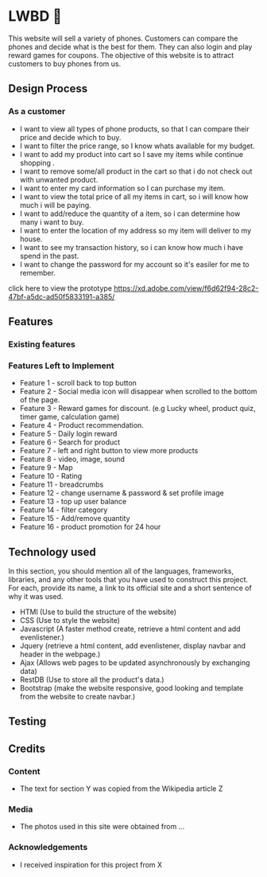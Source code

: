 # LWBD :iphone:

This website will sell a variety of phones. Customers can compare the phones and decide what is the best for them. They can also login and play reward games for coupons. The objective of this website is to attract customers to buy phones from us.

## Design Process

### As a customer

- I want to view all types of phone products, so that I can compare their price and decide which to buy.
- I want to filter the price range, so I know whats available for my budget.
- I want to add my product into cart so I save my items while continue shopping .
- I want to remove some/all product in the cart so that i do not check out with unwanted product.
- I want to enter my card information so I can purchase my item.
- I want to view the total price of all my items in cart, so i will know how much i will be paying.
- I want to add/reduce the quantity of a item, so i can determine how many i want to buy.
- I want to enter the location of my address so my item will deliver to my house.
- I want to see my transaction history, so i can know how much i have spend in the past.
- I want to change the password for my account so it's easiler for me to remember.

click here to view the prototype <u>https://xd.adobe.com/view/f6d62f94-28c2-47bf-a5dc-ad50f5833191-a385/</u>

## Features

### Existing features

### Features Left to Implement

- Feature 1 - scroll back to top button
- Feature 2 - Social media icon will disappear when scrolled to the bottom of the page.
- Feature 3 - Reward games for discount. (e.g Lucky wheel, product quiz, timer game, calculation game)
- Feature 4 - Product recommendation.
- Feature 5 - Daily login reward
- Feature 6 - Search for product
- Feature 7 - left and right button to view more products
- Feature 8 - video, image, sound
- Feature 9 - Map
- Feature 10 - Rating
- Feature 11 - breadcrumbs
- Feature 12 - change username & password & set profile image
- Feature 13 - top up user balance
- Feature 14 - filter category
- Feature 15 - Add/remove quantity
- Feature 16 - product promotion for 24 hour

## Technology used

In this section, you should mention all of the languages, frameworks, libraries, and any other tools that you have used to construct this project. For each, provide its name, a link to its official site and a short sentence of why it was used.

* HTMl (Use to build the structure of the website)
* CSS (Use to style the website)
* Javascript (A faster method create, retrieve a html content and add evenlistener.)
* Jquery (retrieve a html content, add evenlistener, display navbar and header in the webpage.)
* Ajax (Allows web pages to be updated asynchronously by exchanging data)
* RestDB (Use to store all the product's data.)
* Bootstrap (make the website responsive, good looking and template from the website to create navbar.)

## Testing

## Credits

### Content

- The text for section Y was copied from the Wikipedia article Z

### Media

- The photos used in this site were obtained from ...

### Acknowledgements

- I received inspiration for this project from X
